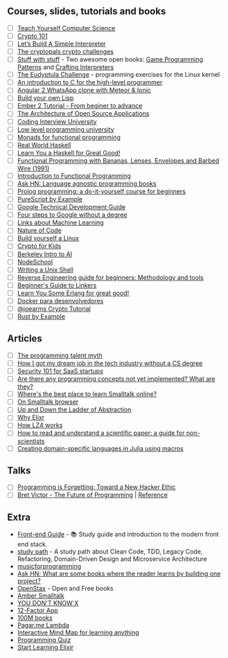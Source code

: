 
## Courses, slides, tutorials and books
- [ ] [Teach Yourself Computer Science](https://teachyourselfcs.com/)
- [ ] [Crypto 101](https://www.crypto101.io/)
- [ ] [Let’s Build A Simple Interpreter](https://ruslanspivak.com/lsbasi-part1/)
- [ ] [The cryptopals crypto challenges](http://cryptopals.com/)
- [ ] [Stuff with stuff](http://stuffwithstuff.com/) - Two awesome open books: [Game Programming Patterns](http://gameprogrammingpatterns.com/) and [Crafting Interpreters](http://craftinginterpreters.com/)
- [ ] [The Eudyptula Challenge](http://eudyptula-challenge.org/) - programming exercises for the Linux kernel
- [ ] [An introduction to C for the high-level programmer](http://charliethe.ninja/slideshow/english/introtoc#1)
- [ ] [Angular 2 WhatsApp clone with Meteor & Ionic](https://angular-meteor.com/tutorials/whatsapp2/)
- [ ] [Build your own Lisp](http://www.buildyourownlisp.com/)
- [ ] [Ember 2 Tutorial - From beginer to advance](http://yoember.com/)
- [ ] [The Architecture of Open Source Applications](http://aosabook.org/en/index.html)
- [ ] [Coding Interview University](https://github.com/jwasham/coding-interview-university)
- [ ] [Low level programming university](https://github.com/gurugio/lowlevelprogramming-university)
- [ ] [Monads for functional programming](http://homepages.inf.ed.ac.uk/wadler/papers/marktoberdorf/baastad.pdf)
- [ ] [Real World Haskell](http://book.realworldhaskell.org/read/)
- [ ] [Learn You a Haskell for Great Good!](http://learnyouahaskell.com/)
- [ ] [Functional Programming with Bananas, Lenses, Envelopes and Barbed Wire (1991)](http://citeseerx.ist.psu.edu/viewdoc/summary?doi=10.1.1.41.125)
- [ ] [Introduction to Functional Programming](https://www.amazon.com/Introduction-Functional-Programming-International-Computing/dp/0134841891)
- [ ] [Ask HN: Language agnostic programming books](https://news.ycombinator.com/item?id=14486657)
- [ ] [Prolog programming: a do-it-yourself course for beginners](http://cs.union.edu/~striegnk/courses/esslli04prolog/)
- [ ] [PureScript by Example](https://leanpub.com/purescript/read)
- [ ] [Google  Technical Development Guide](https://www.google.com/about/careers/students/guide-to-technical-development.html)
- [ ] [Four steps to Google without a degree](https://medium.com/always-be-coding/four-steps-to-google-without-a-degree-8f381aa6bd5e)
- [ ] [Links about Machine Learning](https://github.com/CodingTrain/Machine-Learning)
- [ ] [Nature of Code](http://natureofcode.com/)
- [ ] [Build yourself a Linux](https://github.com/MichielDerhaeg/build-linux)
- [ ] [Crypto for Kids](https://github.com/sustrik/crypto-for-kids)
- [ ] [Berkeley Intro to AI](http://ai.berkeley.edu/home.html)
- [ ] [NodeSchool](https://nodeschool.io/)
- [ ] [Writing a Unix Shell](https://indradhanush.github.io/blog/writing-a-unix-shell-part-1/)
- [ ] [Reverse Engineering guide for beginners: Methodology and tools](https://0x00sec.org/t/re-guide-for-beginners-methodology-and-tools/2242)
- [ ] [Beginner's Guide to Linkers](http://www.lurklurk.org/linkers/linkers.html)
- [ ] [Learn You Some Erlang for great good!](http://learnyousomeerlang.com/)
- [ ] [Docker para desenvolvedores](https://github.com/gomex/docker-para-desenvolvedores)
- [ ] [@joearms Crypto Tutorial](https://github.com/joearms/crypto_tutorial)
- [ ] [Rust by Example](https://github.com/rust-lang/rust-by-example)

## Articles
- [ ] [The programming talent myth](https://lwn.net/Articles/641779/)
- [ ] [How I got my dream job in the tech industry without a CS degree](https://billmei.net/blog/silicon-valley-job-search)
- [ ] [Security 101 for SaaS startups](https://github.com/forter/security-101-for-saas-startups)
- [ ] [Are there any programming concepts not yet implemented? What are they?](https://www.quora.com/Are-there-any-programming-concepts-not-yet-implemented-What-are-they)
- [ ] [Where's the best place to learn Smalltalk online?](https://www.quora.com/Wheres-the-best-place-to-learn-Smalltalk-online)
- [ ] [On Smalltalk browser](http://onsmalltalk.com/on-the-smalltalk-browser)
- [ ] [Up and Down the Ladder of Abstraction](http://worrydream.com/LadderOfAbstraction/)
- [ ] [Why Elixr](http://theerlangelist.com/article/why_elixir)
- [ ] [How LZ4 works](https://ticki.github.io/blog/how-lz4-works/)
- [ ] [How to read and understand a scientific paper: a guide for non-scientists](http://blogs.lse.ac.uk/impactofsocialsciences/2016/05/09/how-to-read-and-understand-a-scientific-paper-a-guide-for-non-scientists/)
- [ ] [Creating domain-specific languages in Julia using macros](https://julialang.org/blog/2017/08/dsl)

## Talks
- [ ] [Programming is Forgetting: Toward a New Hacker Ethic](http://opentranscripts.org/transcript/programming-forgetting-new-hacker-ethic/)
- [ ] [Bret Victor - The Future of Programming](https://vimeo.com/71278954) | [Reference](http://worrydream.com/dbx/)
## Extra
- [Front-end Guide](https://github.com/grab/front-end-guide) - :books: Study guide and introduction to the modern front end stack.
- [study path](https://github.com/joebew42/study-path) - A study path about Clean Code, TDD, Legacy Code, Refactoring, Domain-Driven Design and Microservice Architecture
- [musicforprogramming](https://musicforprogramming.net/?one)
- [Ask HN: What are some books where the reader learns by building one project?](https://news.ycombinator.com/item?id=13660086)
- [OpenStax](https://openstax.org/subjects) - Open and Free books
- [Amber Smalltalk](http://www.amber-lang.net/)
- [YOU DON'T KNOW X](https://github.com/ythecombinator/You-Dont-Know-X#javascript)
- [12-Factor App](https://12factor.net/)
- [100M books](http://www.100millionbooks.org/)
- [Pagar.me Lambda](https://github.com/pagarme/lambda)
- [Interactive Mind Map for learning anything](https://github.com/nikitavoloboev/knowledge-map)
- [Programming Quiz](https://quiz.triplebyte.com/)
- [Start Learning Elixir](https://startlearningelixir.com/)
